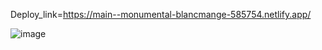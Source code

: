 Deploy_link=https://main--monumental-blancmange-585754.netlify.app/

![image](https://github.com/utkarsh3002/Toshibaproject/assets/96722041/c8282a74-02f7-488f-b5fc-7f314908a9e0)
